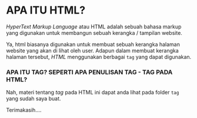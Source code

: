 # APA ITU HTML?

_HyperText Markup Language_ atau HTML adalah sebuah bahasa markup yang digunakan untuk membangun sebuah kerangka / tampilan website.

Ya, html biasanya digunakan untuk membuat sebuah kerangka halaman website yang akan di lihat oleh user. Adapun dalam membuat kerangka halaman tersebut, _HTML_ menggunakan berbagai `tag` yang dapat digunakan.

### APA ITU TAG? SEPERTI APA PENULISAN TAG - TAG PADA HTML?

Nah, materi tentang _tag_ pada HTML ini dapat anda lihat pada folder `tag` yang sudah saya buat.

Terimakasih....
